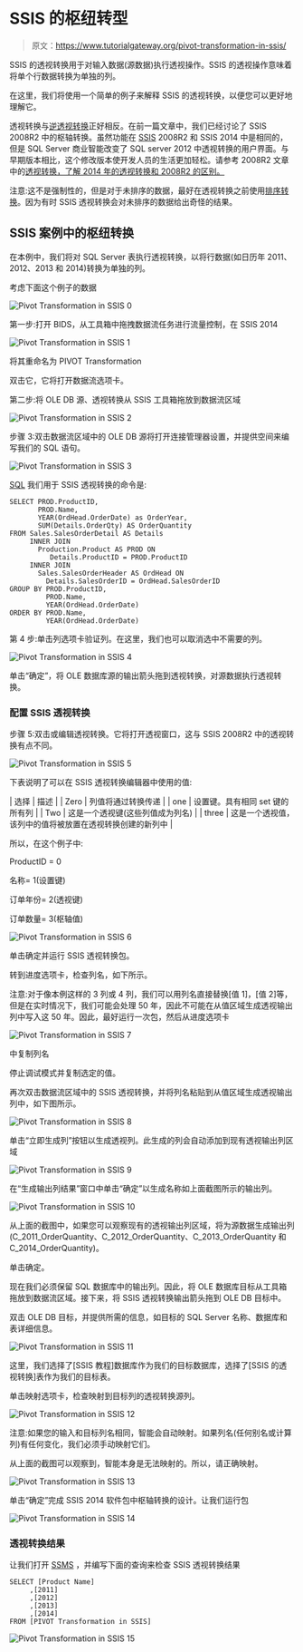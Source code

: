# SSIS 的枢纽转型

> 原文：<https://www.tutorialgateway.org/pivot-transformation-in-ssis/>

SSIS 的透视转换用于对输入数据(源数据)执行透视操作。SSIS 的透视操作意味着将单个行数据转换为单独的列。

在这里，我们将使用一个简单的例子来解释 SSIS 的透视转换，以便您可以更好地理解它。

透视转换与[逆透视转换](https://www.tutorialgateway.org/unpivot-transformation-in-ssis/)正好相反。在前一篇文章中，我们已经讨论了 SSIS 2008R2 中的枢轴转换。虽然功能在 [SSIS](https://www.tutorialgateway.org/ssis/) 2008R2 和 SSIS 2014 中是相同的，但是 SQL Server 商业智能改变了 SQL server 2012 中透视转换的用户界面。与早期版本相比，这个修改版本使开发人员的生活更加轻松。请参考 2008R2 文章中的[透视转换，了解 2014 年的透视转换和 2008R2 的区别。](https://www.tutorialgateway.org/pivot-transformation-in-ssis-2008r2/)

注意:这不是强制性的，但是对于未排序的数据，最好在透视转换之前使用[排序转换](https://www.tutorialgateway.org/sort-transformation-in-ssis/)。因为有时 SSIS 透视转换会对未排序的数据给出奇怪的结果。

## SSIS 案例中的枢纽转换

在本例中，我们将对 SQL Server 表执行透视转换，以将行数据(如日历年 2011、2012、2013 和 2014)转换为单独的列。

考虑下面这个例子的数据

![Pivot Transformation in SSIS 0](img/039d5be039f6137a5d2bc9a8b17af390.png)

第一步:打开 BIDS，从工具箱中拖拽数据流任务进行流量控制，在 SSIS 2014

![Pivot Transformation in SSIS 1](img/82d0157d3684a161ea303ba449f7115e.png)

将其重命名为 PIVOT Transformation

双击它，它将打开数据流选项卡。

第二步:将 OLE DB 源、透视转换从 SSIS 工具箱拖放到数据流区域

![Pivot Transformation in SSIS 2](img/9de1f5c5d3d256109040c13e68f84981.png)

步骤 3:双击数据流区域中的 OLE DB 源将打开连接管理器设置，并提供空间来编写我们的 SQL 语句。

![Pivot Transformation in SSIS 3](img/cd9f184188df1b3d12d8d621835e357c.png)

[SQL](https://www.tutorialgateway.org/sql/) 我们用于 SSIS 透视转换的命令是:

```
SELECT PROD.ProductID,
       PROD.Name,
       YEAR(OrdHead.OrderDate) as OrderYear,
       SUM(Details.OrderQty) AS OrderQuantity
FROM Sales.SalesOrderDetail AS Details
     INNER JOIN
       Production.Product AS PROD ON
          Details.ProductID = PROD.ProductID
     INNER JOIN 
       Sales.SalesOrderHeader AS OrdHead ON
         Details.SalesOrderID = OrdHead.SalesOrderID
GROUP BY PROD.ProductID,
         PROD.Name,
         YEAR(OrdHead.OrderDate)
ORDER BY PROD.Name, 
         YEAR(OrdHead.OrderDate)
```

第 4 步:单击列选项卡验证列。在这里，我们也可以取消选中不需要的列。

![Pivot Transformation in SSIS 4](img/2b31cec99247990955e504a0252ff648.png)

单击“确定”，将 OLE 数据库源的输出箭头拖到透视转换，对源数据执行透视转换。

### 配置 SSIS 透视转换

步骤 5:双击或编辑透视转换。它将打开透视窗口，这与 SSIS 2008R2 中的透视转换有点不同。

![Pivot Transformation in SSIS 5](img/1871119d13d4caa5a71cd3565ad70c97.png)

下表说明了可以在 SSIS 透视转换编辑器中使用的值:

| 选择 | 描述 |
| Zero | 列值将通过转换传递 |
| one | 设置键。具有相同 set 键的所有列 |
| Two | 这是一个透视键(这些列值成为列名) |
| three | 这是一个透视值，该列中的值将被放置在透视转换创建的新列中 |

所以，在这个例子中:

ProductID = 0

名称= 1(设置键)

订单年份= 2(透视键)

订单数量= 3(枢轴值)

![Pivot Transformation in SSIS 6](img/f66edc03b01a78253aab6804fd7f1fcb.png)

单击确定并运行 SSIS 透视转换包。

转到进度选项卡，检查列名，如下所示。

注意:对于像本例这样的 3 列或 4 列，我们可以用列名直接替换[值 1]，[值 2]等，但是在实时情况下，我们可能会处理 50 年，因此不可能在从值区域生成透视输出列中写入这 50 年。因此，最好运行一次包，然后从进度选项卡

![Pivot Transformation in SSIS 7](img/a48b3a75cabaa24c8111210b2db9e00b.png)

中复制列名

停止调试模式并复制选定的值。

再次双击数据流区域中的 SSIS 透视转换，并将列名粘贴到从值区域生成透视输出列中，如下图所示。

![Pivot Transformation in SSIS 8](img/7184a5b8c169b42641c98ba649cbef18.png)

单击“立即生成列”按钮以生成透视列。此生成的列会自动添加到现有透视输出列区域

![Pivot Transformation in SSIS 9](img/a7203d64095645b07600a2552b7d4f2e.png)

在“生成输出列结果”窗口中单击“确定”以生成名称如上面截图所示的输出列。

![Pivot Transformation in SSIS 10](img/3fd54ef6b6d4044e9646301a1a98119c.png)

从上面的截图中，如果您可以观察现有的透视输出列区域，将为源数据生成输出列(C_2011_OrderQuantity、C_2012_OrderQuantity、C_2013_OrderQuantity 和 C_2014_OrderQuantity)。

单击确定。

现在我们必须保留 SQL 数据库中的输出列。因此，将 OLE 数据库目标从工具箱拖放到数据流区域。接下来，将 SSIS 透视转换输出箭头拖到 OLE DB 目标中。

双击 OLE DB 目标，并提供所需的信息，如目标的 SQL Server 名称、数据库和表详细信息。

![Pivot Transformation in SSIS 11](img/bc03c29437e266cbef84a8e69176e9d7.png)

这里，我们选择了[SSIS 教程]数据库作为我们的目标数据库，选择了[SSIS 的透视转换]表作为我们的目标表。

单击映射选项卡，检查映射到目标列的透视转换源列。

![Pivot Transformation in SSIS 12](img/c302a3db89c2f8a4dbfd7ad0759885cc.png)

注意:如果您的输入和目标列名相同，智能会自动映射。如果列名(任何别名或计算列)有任何变化，我们必须手动映射它们。

从上面的截图可以观察到，智能本身是无法映射的。所以，请正确映射。

![Pivot Transformation in SSIS 13](img/de9967297b6b641305d620ed6b8d6e89.png)

单击“确定”完成 SSIS 2014 软件包中枢轴转换的设计。让我们运行包

![Pivot Transformation in SSIS 14](img/7e158ab95d2565fc04b1742a31490e0a.png)

### 透视转换结果

让我们打开 [SSMS](https://www.tutorialgateway.org/sql/) ，并编写下面的查询来检查 SSIS 透视转换结果

```
SELECT [Product Name]
     ,[2011]
     ,[2012]
     ,[2013]
     ,[2014]
FROM [PIVOT Transformation in SSIS]
```

![Pivot Transformation in SSIS 15](img/dd7a2660e40f6fcd9801fbd9623ca3cf.png)